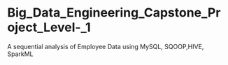 # Big_Data_Engineering_Capstone_Project_Level-_1
A sequential analysis of Employee Data using MySQL, SQOOP,HIVE, SparkML
